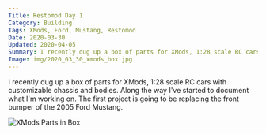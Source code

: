```yaml
---
Title: Restomod Day 1
Category: Building
Tags: XMods, Ford, Mustang, Restomod
Date: 2020-03-30
Updated: 2020-04-05
Summary: I recently dug up a box of parts for XMods, 1:28 scale RC cars with customizable chassis and bodies. Along the way I've started to document what I'm working on. The first project is going to be replacing the front bumper of the 2005 Ford Mustang.
Image: img/2020_03_30_xmods_box.jpg
---
```


I recently dug up a box of parts for XMods, 1:28 scale RC cars with customizable
chassis and bodies. Along the way I've started to document what I'm working on.
The first project is going to be replacing the front bumper of the 2005 Ford
Mustang.

![XMods Parts in Box]({attach}/img/2020_03_30_xmods_box.jpg)

